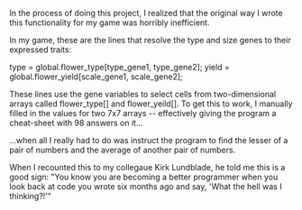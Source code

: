 In the process of doing this project, I realized that the original way I wrote this functionality for my game was horribly inefficient.

In my game, these are the lines that resolve the type and size genes to their expressed traits:

type = global.flower_type[type_gene1, type_gene2];
yield = global.flower_yield[scale_gene1, scale_gene2];

These lines use the gene variables to select cells from two-dimensional arrays called flower_type[] and flower_yeild[]. To get this to work, I manually filled in the values for two 7x7 arrays -- effectively giving the program a cheat-sheet with 98 answers on it...

...when all I really had to do was instruct the program to find the lesser of a pair of numbers and the average of another pair of numbers.

When I recounted this to my collegaue Kirk Lundblade, he told me this is a good sign: "You know you are becoming a better programmer when you look back at code you wrote six months ago and say, 'What the hell was I thinking?!'"